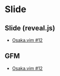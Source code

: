 Slide
=====

## Slide (reveal.js)

- [Osaka.vim #12](https://koturn.github.io/Slide/OsakaVim012/OsakaVim012.html)

## GFM

- [Osaka.vim #12](https://github.com/koturn/Slide/blob/gh-pages/OsakaVim012/OsakaVim012.md)
